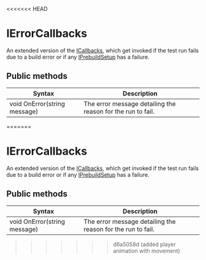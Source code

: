 <<<<<<< HEAD
# IErrorCallbacks
An extended version of the [ICallbacks](./reference-icallbacks.md), which get invoked if the test run fails due to a build error or if any [IPrebuildSetup](./reference-setup-and-cleanup.md) has a failure.

## Public methods

| Syntax                       | Description                                                         |
| ---------------------------- | ------------------------------------------------------------------- |
| void OnError(string message) | The error message detailing the reason for the run to fail.         |

=======
# IErrorCallbacks
An extended version of the [ICallbacks](./reference-icallbacks.md), which get invoked if the test run fails due to a build error or if any [IPrebuildSetup](./reference-setup-and-cleanup.md) has a failure.

## Public methods

| Syntax                       | Description                                                         |
| ---------------------------- | ------------------------------------------------------------------- |
| void OnError(string message) | The error message detailing the reason for the run to fail.         |

>>>>>>> d6a5058d (added player animation with movement)
